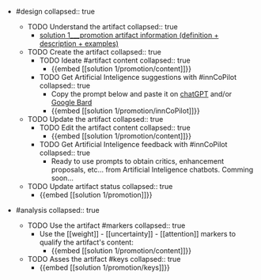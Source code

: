 
- #design
   collapsed:: true
  - TODO Understand the artifact
    collapsed:: true
    - [solution 1___promotion artifact information (definition + description + examples)](https://go.innbok.com/#/page/innBoK%2Fsolution-%28id%29%2Fpromotion%2Finfo)
  - TODO Create the artifact
     collapsed:: true
    - TODO Ideate #artifact content
      collapsed:: true
      - {{embed [[solution 1/promotion/content]]}}
    - TODO Get Artificial Inteligence suggestions with #innCoPilot
      collapsed:: true
      - Copy the prompt below and paste it on [chatGPT](https://chat.openai.com) and/or [Google Bard](https://bard.google.com/chat)
      - {{embed [[solution 1/promotion/innCoPilot]]}}
  - TODO Update the artifact
    collapsed:: true
    - TODO Edit the artifact content
     collapsed:: true
      - {{embed [[solution 1/promotion/content]]}}
    - TODO Get Artificial Inteligence feedback with #innCoPilot
      collapsed:: true
      - Ready to use prompts to obtain critics, enhancement proposals, etc... from Artificial Inteligence chatbots. Comming soon...
  - TODO Update artifact status
    collapsed:: true
    - {{embed [[solution 1/promotion]]}}


- #analysis
  collapsed:: true
  - TODO Use the artifact #markers
    collapsed:: true
    - Use the [[weight]] - [[uncertainty]] - [[attention]] markers to qualify the artifact's content:
      - {{embed [[solution 1/promotion/content]]}}
  - TODO Asses the artifact #keys
    collapsed:: true
    - {{embed [[solution 1/promotion/keys]]}}



